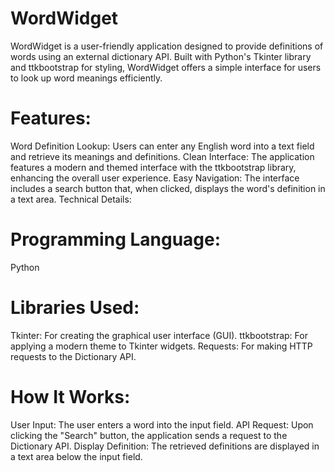 # WordWidget
WordWidget is a user-friendly application designed to provide definitions of words using an external dictionary API. Built with Python's Tkinter library and ttkbootstrap for styling, WordWidget offers a simple interface for users to look up word meanings efficiently.

# Features:

Word Definition Lookup: Users can enter any English word into a text field and retrieve its meanings and definitions.
Clean Interface: The application features a modern and themed interface with the ttkbootstrap library, enhancing the overall user experience.
Easy Navigation: The interface includes a search button that, when clicked, displays the word's definition in a text area.
Technical Details:

# Programming Language: 
Python

# Libraries Used:
Tkinter: For creating the graphical user interface (GUI).
ttkbootstrap: For applying a modern theme to Tkinter widgets.
Requests: For making HTTP requests to the Dictionary API.

# How It Works:
User Input: The user enters a word into the input field.
API Request: Upon clicking the "Search" button, the application sends a request to the Dictionary API.
Display Definition: The retrieved definitions are displayed in a text area below the input field.
